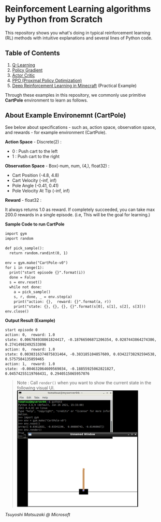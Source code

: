 # Reinforcement Learning algorithms by Python from Scratch

This repository shows you what's doing in typical reinforcement learning (RL) methods with intuitive explanations and several lines of Python code.

## Table of Contents

1. [Q-Learning](01-q-learning.ipynb)
2. [Policy Gradient](02-policy-gradient.ipynb)
3. [Actor Critic](03-actor-critic.ipynb)
4. [PPO (Proximal Policy Optimization)](04-ppo.ipynb)
5. [Deep Reinforcement Learning in Minecraft](https://github.com/tsmatz/malmo-maze-sample) (Practical Example)

Through these examples in this repository, we commonly use primitive **CartPole** environment to learn as follows.

## About Example Environemnt (CartPole)

See below about specifications - such as, action space, observation space, and rewards - for example environment (CartPole).

**Action Space** - Discrete(2) :

- 0 : Push cart to the left
- 1 : Push cart to the right

**Observation Space** - Box(-num, num, (4,), float32) :

- Cart Position (-4.8, 4.8)
- Cart Velocity (-inf, inf)
- Pole Angle (-0.41, 0.41)
- Pole Velocity At Tip (-inf, inf)

**Reward** - float32 :

It always returns 1.0 as reward. If completely succeeded, you can take max 200.0 rewards in a single episode. (i.e, This will be the goal for learning.)

**Sample Code to run CartPole**

```
import gym
import random

def pick_sample():
  return random.randint(0, 1)

env = gym.make("CartPole-v0")
for i in range(1):
  print("start episode {}".format(i))
  done = False
  s = env.reset()
  while not done:
    a = pick_sample()
    s, r, done, _ = env.step(a)
    print("action: {},  reward: {}".format(a, r))
    print("state: {}, {}, {}, {}".format(s[0], s[1], s[2], s[3]))
env.close()
```

**Output Result (Example)**

```
start episode 0
action: 0,  reward: 1.0
state: 0.006784938861824417, -0.18766506871206354, 0.0287443864274386, 0.27414982492533896
action: 0,  reward: 1.0
state: 0.0030316374875831464, -0.383185104857609, 0.03422738292594538, 0.5757584135859465
action: 1,  reward: 1.0
state: -0.004632064609569034, -0.18855925062821827, 0.04574255119766431, 0.2940515065957076
```

> Note : Call ```render()``` when you want to show the current state in the following visual UI.<br>
> ![CartPole rendering](assets/cart-pole.png?raw=true)

*Tsuyoshi Matsuzaki @ Microsoft*
